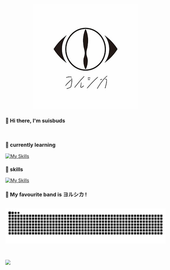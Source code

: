 <p align="center">
<img src="imgs/Yorushika_Logo.jpg"/>
</p>

### 👋 Hi there, I'm suisbuds

<br>

### 🌱 currently learning
[![My Skills](https://skillicons.dev/icons?i=go)](https://skillicons.dev)

### 🚀 skills
[![My Skills](https://skillicons.dev/icons?i=kotlin,androidstudio,java)](https://skillicons.dev)

### 🥰 My favourite band is ヨルシカ !

<br>

<picture>
  <source media="(prefers-color-scheme: dark)" srcset="https://raw.githubusercontent.com/suisbuds/suisbuds/output/github-contribution-grid-snake-dark.svg" />
  <source media="(prefers-color-scheme: light)" srcset="https://raw.githubusercontent.com/suisbuds/suisbuds/output/github-contribution-grid-snake.svg" />
  <img alt="github-snake" src="https://raw.githubusercontent.com/suisbuds/suisbuds/output/github-contribution-grid-snake.svg" />
</picture>

<br>

<br>

<br>

[![](https://count.getloli.com/get/@suisbuds.github.readme)](https://count.getloli.com/)



<!--
**suisbuds/suisbuds** is a ✨ _special_ ✨ repository because its `README.md` (this file) appears on your GitHub profile.

Here are some ideas to get you started:

- 🔭 I’m currently working on ...
- 🌱 I’m currently learning ...
- 👯 I’m looking to collaborate on ...
- 🤔 I’m looking for help with ...
- 💬 Ask me about ...
- 📫 How to reach me: ...
- 😄 Pronouns: ...
- ⚡ Fun fact: ...
-->


